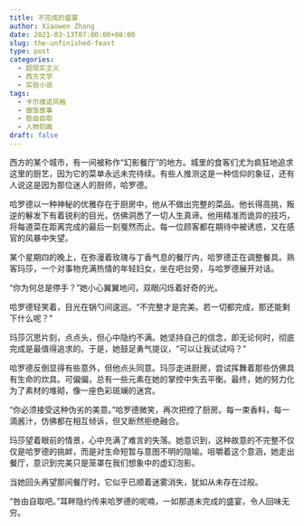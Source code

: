 ```yaml
---
title: 不完成的盛宴
author: Xiaowen Zhang
date: 2021-03-13T07:00:00+08:00
slug: the-unfinished-feast
type: post
categories:
  - 超现实主义
  - 西方文学
  - 实验小说
tags:
  - 卡尔维诺风格
  - 做饭故事
  - 咎由自取
  - 人物刻画
draft: false
---
```


西方的某个城市，有一间被称作“幻影餐厅”的地方。城里的食客们尤为疯狂地追求这里的厨艺，因为它的菜单永远未完待续。有些人推测这是一种信仰的象征，还有人说这是因为那位迷人的厨师，哈罗德。

哈罗德以一种神秘的优雅存在于厨房中，他从不做出完整的菜品。他长得高挑，叛逆的鬈发下有着锐利的目光，仿佛洞悉了一切人生真谛。他用精准而诡异的技巧，将每道菜在距离完成的最后一刻戛然而止。每一位顾客都在期待中被诱惑，又在感官的风暴中失望。

某个星期四的晚上，在弥漫着玫瑰与丁香气息的餐厅内，哈罗德正在调整餐具。熟客玛莎，一个对事物充满热情的年轻妇女，坐在吧台旁，与哈罗德展开对话。

“你为何总是停手？”她小心翼翼地问，双眼闪烁着好奇的光。

哈罗德轻笑着，目光在锅勺间逡巡。“不完整才是完美。若一切都完成，那还能剩下什么呢？”

玛莎沉思片刻，点点头，但心中隐约不满。她坚持自己的信念，即无论何时，彻底完成是最值得追求的。于是，她鼓足勇气提议，“可以让我试试吗？”

哈罗德反倒显得有些意外，但他点头同意。玛莎走进厨房，尝试挥舞着那些仿佛具有生命的炊具。可偏偏，总有一些元素在她的掌控中失去平衡。最终，她的努力化为了素材的堆砌，像一座色彩斑斓的迷宫。

“你必须接受这种伪劣的美意。”哈罗德微笑，再次把控了厨房。每一束香料，每一滴酱汁，仿佛都在相互倾诉，但又断然拒绝融合。

玛莎望着眼前的情景，心中充满了难言的失落。她意识到，这种故意的不完整不仅仅是哈罗德的挑衅，而是对生命短暂与意图不明的隐喻。咀嚼着这个意涵，她走出餐厅，意识到完美只是笼罩在我们想象中的虚幻泡影。

当她回头再望那间餐厅时，它似乎已顺着迷雾消失，犹如从未存在过般。

“咎由自取吧。”耳畔隐约传来哈罗德的呢喃，一如那道未完成的盛宴，令人回味无穷。